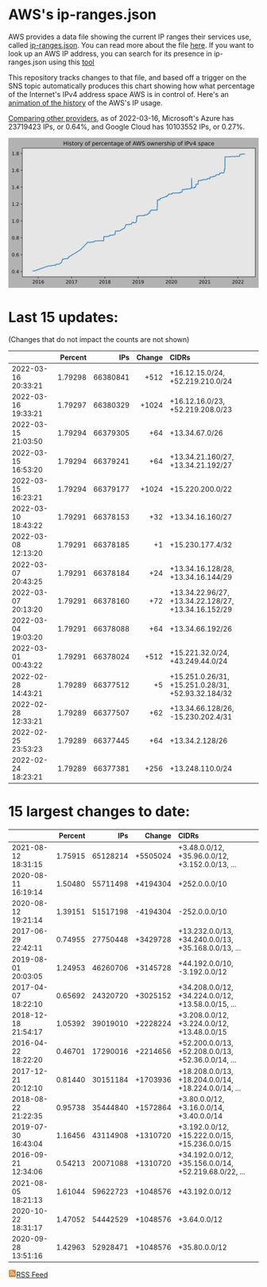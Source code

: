 # AWS's ip-ranges.json

AWS provides a data file showing the current IP ranges their
services use, called [ip-ranges.json](https://ip-ranges.amazonaws.com/ip-ranges.json).  You 
can read more about the file [here](https://docs.aws.amazon.com/general/latest/gr/aws-ip-ranges.html).  If you want to look up an AWS IP address, you can search for its presence in ip-ranges.json using this [tool](https://seligman.github.io/aws-ip-ranges/)

This repository tracks changes to that file, and based off a trigger on the SNS topic 
automatically produces this chart showing how what percentage of the Internet's IPv4 
address space AWS is in control of.  Here's an 
[animation of the history](https://youtu.be/Su25yl7eol8) of the AWS's IP usage.

[Comparing other providers](https://github.com/seligman/cloud_sizes), as of 2022-03-16, Microsoft's Azure has 23719423 IPs, or 0.64%, and Google Cloud has 10103552 IPs, or 0.27%.

![History of AWS](history_count.svg)

# Last 15 updates:

(Changes that do not impact the counts are not shown)

| | Percent | IPs | Change | CIDRs |
| :--- | ---: | ---: | ---: | :--- |
| 2022-03-16 20:33:21 | 1.79298 | 66380841 | +512 | +16.12.15.0/24, +52.219.210.0/24 |
| 2022-03-16 19:33:21 | 1.79297 | 66380329 | +1024 | +16.12.16.0/23, +52.219.208.0/23 |
| 2022-03-15 21:03:50 | 1.79294 | 66379305 | +64 | +13.34.67.0/26 |
| 2022-03-15 16:53:20 | 1.79294 | 66379241 | +64 | +13.34.21.160/27, +13.34.21.192/27 |
| 2022-03-15 16:23:21 | 1.79294 | 66379177 | +1024 | +15.220.200.0/22 |
| 2022-03-10 18:43:22 | 1.79291 | 66378153 | +32 | +13.34.16.160/27 |
| 2022-03-08 12:13:20 | 1.79291 | 66378185 | +1 | +15.230.177.4/32 |
| 2022-03-07 20:43:25 | 1.79291 | 66378184 | +24 | +13.34.16.128/28, +13.34.16.144/29 |
| 2022-03-07 20:13:20 | 1.79291 | 66378160 | +72 | +13.34.22.96/27, +13.34.22.128/27, +13.34.16.152/29 |
| 2022-03-04 19:03:20 | 1.79291 | 66378088 | +64 | +13.34.66.192/26 |
| 2022-03-01 00:43:22 | 1.79291 | 66378024 | +512 | +15.221.32.0/24, +43.249.44.0/24 |
| 2022-02-28 14:43:21 | 1.79289 | 66377512 | +5 | +15.251.0.26/31, +15.251.0.28/31, +52.93.32.184/32 |
| 2022-02-28 12:33:21 | 1.79289 | 66377507 | +62 | +13.34.66.128/26, -15.230.202.4/31 |
| 2022-02-25 23:53:23 | 1.79289 | 66377445 | +64 | +13.34.2.128/26 |
| 2022-02-24 18:23:21 | 1.79289 | 66377381 | +256 | +13.248.110.0/24 |


# 15 largest changes to date:

| | Percent | IPs | Change | CIDRs |
| :--- | ---: | ---: | ---: | :--- |
| 2021-08-12 18:31:15 | 1.75915 | 65128214 | +5505024 | +3.48.0.0/12, +35.96.0.0/12, +3.152.0.0/13, ... |
| 2020-08-11 16:19:14 | 1.50480 | 55711498 | +4194304 | +252.0.0.0/10 |
| 2020-08-12 19:21:14 | 1.39151 | 51517198 | -4194304 | -252.0.0.0/10 |
| 2017-06-29 22:42:11 | 0.74955 | 27750448 | +3429728 | +13.232.0.0/13, +34.240.0.0/13, +35.168.0.0/13, ... |
| 2019-08-01 20:03:05 | 1.24953 | 46260706 | +3145728 | +44.192.0.0/10, -3.192.0.0/12 |
| 2017-04-07 18:22:10 | 0.65692 | 24320720 | +3025152 | +34.208.0.0/12, +34.224.0.0/12, +13.58.0.0/15, ... |
| 2018-12-18 21:54:17 | 1.05392 | 39019010 | +2228224 | +3.208.0.0/12, +3.224.0.0/12, +13.48.0.0/15 |
| 2016-04-22 18:22:20 | 0.46701 | 17290016 | +2214656 | +52.200.0.0/13, +52.208.0.0/13, +52.36.0.0/14, ... |
| 2017-12-21 20:12:10 | 0.81440 | 30151184 | +1703936 | +18.208.0.0/13, +18.204.0.0/14, +18.224.0.0/14, ... |
| 2018-08-22 21:22:35 | 0.95738 | 35444840 | +1572864 | +3.80.0.0/12, +3.16.0.0/14, +3.40.0.0/14 |
| 2019-07-30 16:43:04 | 1.16456 | 43114908 | +1310720 | +3.192.0.0/12, +15.222.0.0/15, +15.236.0.0/15 |
| 2016-09-21 12:34:06 | 0.54213 | 20071088 | +1310720 | +34.192.0.0/12, +35.156.0.0/14, +52.219.68.0/22, ... |
| 2021-08-05 18:21:13 | 1.61044 | 59622723 | +1048576 | +43.192.0.0/12 |
| 2020-10-22 18:31:17 | 1.47052 | 54442529 | +1048576 | +3.64.0.0/12 |
| 2020-09-28 13:51:16 | 1.42963 | 52928471 | +1048576 | +35.80.0.0/12 |


[![RSS Icon](rss-icon.png)RSS Feed](https://raw.githubusercontent.com/seligman/aws-ip-ranges/master/rss.xml)

